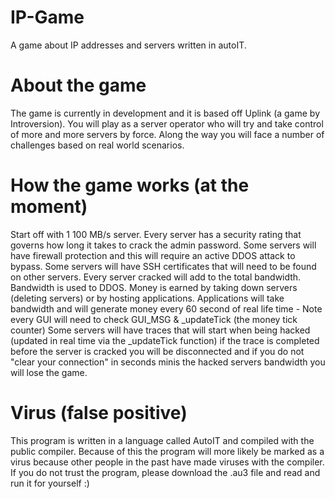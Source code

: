 # IP-Game
 A game about IP addresses and servers written in autoIT.

# About the game

 The game is currently in development and it is based off Uplink (a game by Introversion).
 You will play as a server operator who will try and take control of more and more servers by force.
 Along the way you will face a number of challenges based on real world scenarios.

# How the game works (at the moment)

Start off with 1 100 MB/s server. Every server has a security rating that governs how long it takes to crack the admin password. 
Some servers will have firewall protection and this will require an active DDOS attack to bypass. 
Some servers will have SSH certificates that will need to be found on other servers.
Every server cracked will add to the total bandwidth. Bandwidth is used to DDOS.
Money is earned by taking down servers (deleting servers) or by hosting applications. Applications will take bandwidth and will generate money every 60 second of real life time - Note every GUI will need to check GUI_MSG & _updateTick (the money tick counter)
Some servers will have traces that will start when being hacked (updated in real time via the _updateTick function) if the trace is completed before the server is cracked you will be disconnected and if you do not "clear your connection" in seconds minis the hacked servers bandwidth you will lose the game.

# Virus (false positive)

This program is written in a language called AutoIT and compiled with the public compiler. Because of this the program will more likely be marked as a virus because other people in the past have made viruses with the compiler. 
If you do not trust the program, please download the .au3 file and read  and run it for yourself :) 
